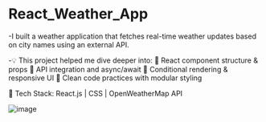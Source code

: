 # React_Weather_App

-I built a weather application that fetches real-time weather updates based on city names using an external API.

-💡 This project helped me dive deeper into:
🔹 React component structure & props
🔹 API integration and async/await
🔹 Conditional rendering & responsive UI
🔹 Clean code practices with modular styling

🔧 Tech Stack: React.js | CSS | OpenWeatherMap API

![image](https://github.com/user-attachments/assets/dc67902a-abaf-4b29-83ae-92f00339536b)
